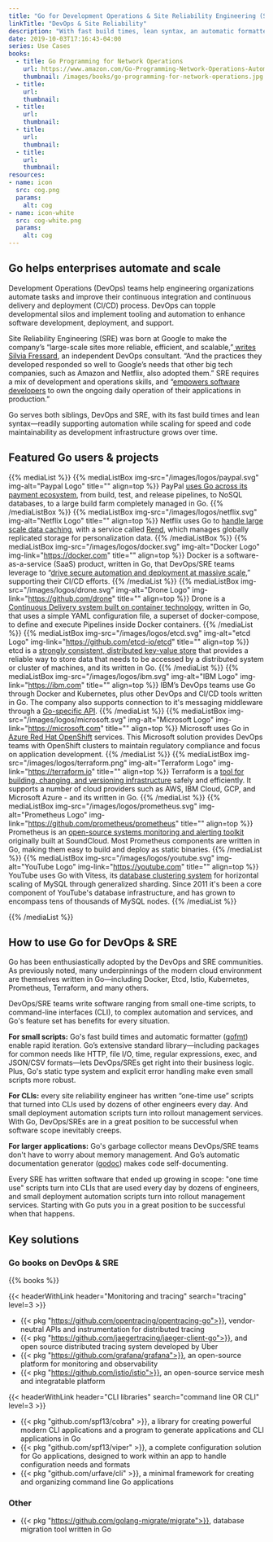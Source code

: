 ```yaml
---
title: "Go for Development Operations & Site Reliability Engineering (SRE)"
linkTitle: "DevOps & Site Reliability"
description: "With fast build times, lean syntax, an automatic formatter and doc generator, Go is built to support both DevOps and SRE."
date: 2019-10-03T17:16:43-04:00
series: Use Cases
books:
  - title: Go Programming for Network Operations
    url: https://www.amazon.com/Go-Programming-Network-Operations-Automation-ebook/dp/B07JKKN34L/ref=sr_1_16
    thumbnail: /images/books/go-programming-for-network-operations.jpg
  - title: 
    url: 
    thumbnail: 
  - title: 
    url: 
    thumbnail: 
  - title: 
    url: 
    thumbnail: 
  - title: 
    url: 
    thumbnail: 
resources:
- name: icon
  src: cog.png
  params:
    alt: cog
- name: icon-white
  src: cog-white.png
  params:
    alt: cog
---
```


## Go helps enterprises automate and scale

Development Operations (DevOps) teams help engineering organizations automate tasks and improve their continuous
integration and continuous delivery and deployment (CI/CD) process. DevOps can topple developmental silos and implement
tooling and automation to enhance software development, deployment, and support.

Site Reliability Engineering (SRE) was born at Google to make the company’s “large-scale sites more reliable, efficient,
and scalable,”[ writes Silvia Fressard](https://opensource.com/article/18/10/what-site-reliability-engineer), an
independent DevOps consultant. “And the practices they developed responded so well to Google’s needs that other big tech
companies, such as Amazon and Netflix, also adopted them.” SRE requires a mix of development and operations skills, and
“[empowers software developers](https://stackify.com/site-reliability-engineering/) to own the ongoing daily operation
of their applications in production.”

Go serves both siblings, DevOps and SRE, with its fast build times and lean syntax—readily supporting automation while
scaling for speed and code maintainability as development infrastructure grows over time.

## Featured Go users & projects

{{% mediaList %}}
    {{% mediaListBox img-src="/images/logos/paypal.svg" img-alt="Paypal Logo" title="" align=top %}}
PayPal [uses Go across its payment ecosystem](/solutions/paypal), from build, test, and release pipelines, to NoSQL databases, to a large build farm completely managed in Go.
    {{% /mediaListBox %}}
    {{% mediaListBox img-src="/images/logos/netflix.svg" img-alt="Netflix Logo" title="" align=top %}}
Netflix uses Go to [handle large scale data caching](https://medium.com/netflix-techblog/application-data-caching-using-ssds-5bf25df851ef), with a service called [Rend](https://github.com/netflix/rend), which manages globally replicated storage for personalization data.
    {{% /mediaListBox %}}
    {{% mediaListBox img-src="/images/logos/docker.svg" img-alt="Docker Logo" img-link="https://docker.com" title="" align=top %}}
Docker is a software-as-a-service (SaaS) product, written in Go, that DevOps/SRE teams leverage to “[drive secure
automation and deployment at massive scale](https://www.docker.com/solutions/cicd),” supporting their CI/CD efforts.
    {{% /mediaList %}}
    {{% mediaListBox img-src="/images/logos/drone.svg" img-alt="Drone Logo" img-link="https://github.com/drone" title="" align=top %}}
Drone is a [Continuous Delivery system built on container technology](https://github.com/drone), written in Go, that uses a simple YAML configuration file, a superset of docker-compose, to define and execute Pipelines inside Docker containers.
    {{% /mediaList %}}
    {{% mediaListBox img-src="/images/logos/etcd.svg" img-alt="etcd Logo" img-link="https://github.com/etcd-io/etcd" title="" align=top %}}
etcd is a [strongly consistent, distributed key-value store](https://github.com/etcd-io/etcd) that provides a reliable way to store data that needs to be accessed by a distributed system or cluster of machines, and its written in Go.
    {{% /mediaList %}}
    {{% mediaListBox img-src="/images/logos/ibm.svg" img-alt="IBM Logo" img-link="https://ibm.com" title="" align=top %}}
IBM’s DevOps teams use Go through Docker and Kubernetes, plus other DevOps and CI/CD tools written in Go. The company also supports connection to it's messaging middleware through a [Go-specific API](https://developer.ibm.com/messaging/2019/02/05/simplified-ibm-mq-applications-golang/).
    {{% /mediaList %}}
    {{% mediaListBox img-src="/images/logos/microsoft.svg" img-alt="Microsoft Logo" img-link="https://microsoft.com" title="" align=top %}}
Microsoft uses Go in [Azure Red Hat
OpenShift](https://azure.microsoft.com/en-us/services/openshift/) services. This Microsoft solution provides DevOps
teams with OpenShift clusters to maintain regulatory compliance and focus on application development.
    {{% /mediaList %}}
    {{% mediaListBox img-src="/images/logos/terraform.png" img-alt="Terraform Logo" img-link="https://terraform.io" title="" align=top %}}
Terraform is a [tool for building, changing, and versioning infrastructure](https://www.terraform.io/intro/index.html)
safely and efficiently. It supports a number of cloud providers such as AWS, IBM Cloud, GCP, and Microsoft Azure - and its written in Go.
    {{% /mediaList %}}
    {{% mediaListBox img-src="/images/logos/prometheus.svg" img-alt="Prometheus Logo" img-link="https://github.com/prometheus/prometheus" title="" align=top %}}
Prometheus is an [open-source systems monitoring and alerting toolkit](https://github.com/prometheus/prometheus) originally built at SoundCloud. Most Prometheus components are written in Go, making them easy to build and deploy as static binaries.
    {{% /mediaList %}}
    {{% mediaListBox img-src="/images/logos/youtube.svg" img-alt="YouTube Logo" img-link="https://youtube.com" title="" align=top %}}
YouTube uses Go with Vitess, its [database clustering system](https://https://github.com/vitessio/vitess) for horizontal scaling of MySQL through generalized sharding. Since 2011 it's been a core component of YouTube's database infrastructure, and has grown to encompass tens of thousands of MySQL nodes.
    {{% /mediaList %}}

{{% /mediaList %}}


## **How to use Go for DevOps & SRE**

Go has been enthusiastically adopted by the DevOps and SRE communities. As previously noted, many underpinnings of the
modern cloud environment are themselves written in Go—including Docker, Etcd, Istio, Kubernetes, Prometheus, Terraform,
and many others.

DevOps/SRE teams write software ranging from small one-time scripts, to command-line interfaces (CLI), to complex
automation and services, and Go's feature set has benefits for every situation.

**For small scripts:** Go's fast build times and automatic formatter ([gofmt](https://golang.org/cmd/gofmt/)) enable rapid iteration. Go’s extensive standard library—including packages for common needs like HTTP, file I/O, time, regular expressions, exec, and JSON/CSV formats—lets DevOps/SREs get right into their business logic. Plus, Go's static type system and explicit error handling make even small scripts more robust. 

**For CLIs:** every site reliability engineer has written “one-time use” scripts that turned into CLIs used by dozens of other engineers every day. And small deployment automation scripts turn into rollout management services. With Go, DevOps/SREs are in a great position to be successful when software scope inevitably creeps. 

**For larger applications:** Go's garbage collector means DevOps/SRE teams don't have to worry about memory management. And Go’s automatic documentation generator ([godoc](https://godoc.org/golang.org/x/tools/cmd/godoc)) makes code self-documenting.

Every SRE has written software that ended up growing in scope: "one time use" scripts turn into CLIs that are used every day by dozens of engineers, and small deployment automation scripts turn into rollout management services. Starting with Go puts you in a great position to be successful when that happens.

## Key solutions

### Go books on DevOps & SRE

{{% books %}}

{{< headerWithLink header="Monitoring and tracing" search="tracing" level=3 >}} 

*   {{< pkg "https://github.com/opentracing/opentracing-go">}}, vendor-neutral APIs and instrumentation for distributed tracing
*   {{< pkg "https://github.com/jaegertracing/jaeger-client-go">}}, and open source distributed tracing system developed by Uber
*   {{< pkg "https://github.com/grafana/grafana">}}, an open-source platform for monitoring and observability
*   {{< pkg "https://github.com/istio/istio">}}, an open-source service mesh and integratable platform  

{{< headerWithLink header="CLI libraries" search="command line OR CLI" level=3 >}} 

*   {{< pkg "github.com/spf13/cobra" >}}, a library for creating powerful modern CLI applications and a program to generate applications and CLI applications in Go
*   {{< pkg "github.com/spf13/viper" >}}, a complete configuration solution for Go applications, designed to work within an app to handle configuration needs and formats
*   {{< pkg "github.com/urfave/cli" >}}, a minimal framework for creating and organizing command line Go applications

### Other

*   {{< pkg "https://github.com/golang-migrate/migrate">}}, database migration tool written in Go
